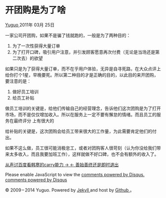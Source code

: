 #  开团购是为了啥

[ Yuguo ](http://yuguo.us) 2011年 03月 25日

一家公司开团购，如果不是骗了钱就跑的，一般是为了两种目的：

  1. 为了一次性获得大量订单 
  2. 为了打开口碑，吸引用户注意，并引发顾客愿意再次付费（无论是当场还是第二次去）的欲望 

如果只是为了获得大量订单，而不在乎用户体验，无异是自寻死路，在大众点评上给你打个1星，早晚要死。所以第二种目的才是正确的目的，以此目的来开团购，要注意的是：

  1. 做好员工培训 
  2. 给员工补贴 

做员工培训的关键是，给他们传输自己的经营理念，告诉他们这次团购是为了打开市场，而不是仅仅增加收入。所以在服务上一定不要有懈怠的情绪。而且员工的服务在最终评分
上有很大的

给补贴的关键是，这次团购会给员工带来很大的工作量，为此需要肯定他们的付出。

如果不这么做，员工很可能消极怠工，或者对团购客人很苛刻（认为你没给我们带来太多收入，而且我要加班工作），这样就做不好口碑，也不会有额外的收入了。

[ 从声讨百度看韩寒的carry能力 → ](/weblog/hanhan-carry/) [ ← 善始善终还是即时退出
](/weblog/accomplish/)

Please enable JavaScript to view the [ comments powered by Disqus.
](http://disqus.com/?ref_noscript) [ comments powered by  Disqus
](http://disqus.com)

© 2009 – 2014 Yuguo. Powered by [ Jekyll ](https://github.com/mojombo/jekyll)
and host by [ Github ](https://github.com/yuguo) 。

